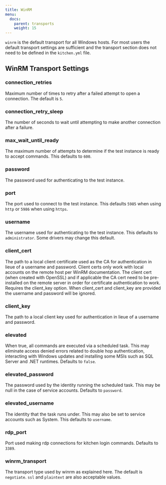 ```yaml
---
title: WinRM
menu:
  docs:
    parent: transports
    weight: 15
---
```


`winrm` is the default transport for all Windows hosts. For most users the default transport settings are sufficient and the transport section does not need to be defined in the `kitchen.yml` file.

## WinRM Transport Settings

### connection_retries

Maximum number of times to retry after a failed attempt to open a connection. The default is `5`.

### connection_retry_sleep

The number of seconds to wait until attempting to make another connection after a failure.

### max_wait_until_ready

The maximum number of attempts to determine if the test instance is ready to accept commands. This defaults to `600`.

### password

The password used for authenticating to the test instance.

### port

The port used to connect to the test instance. This defaults `5985` when using `http` or `5986` when using `https`.

### username

The username used for authenticating to the test instance. This defaults to `administrator`. Some drivers may change this default.

### client_cert

The path to a local client certificate used as the CA for authentication in lieue of a username and password. Client certs only work with local accounts on the remote host per WinRM documentation. The client cert (when created with OpenSSL) and if applicable the CA cert need to be pre-installed on the remote server in order for certificate authentication to work. Requires the client_key option. When client_cert and client_key are provided the username and password will be ignored.

### client_key

The path to a local client key used for authentication in lieue of a username and password.

### elevated

When true, all commands are executed via a scheduled task. This may eliminate access denied errors related to double hop authentication, interacting with Windows updates and installing some MSIs such as SQL Server and .NET runtimes. Defaults to `false`.

### elevated_password

The password used by the identity running the scheduled task. This may be null in the case of service accounts. Defaults to `password`.

### elevated_username

The identity that the task runs under. This may also be set to service accounts such as System. This defaults to `username`.

### rdp_port

Port used making rdp connections for kitchen login commands. Defaults to `3389`.

### winrm_transport

The transport type used by winrm as explained here. The default is `negotiate`. `ssl` and `plaintext` are also acceptable values.
